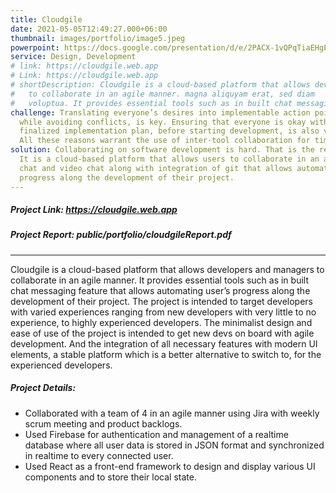 ```yaml
---
title: Cloudgile
date: 2021-05-05T12:49:27.000+06:00
thumbnail: images/portfolio/image5.jpeg
powerpoint: https://docs.google.com/presentation/d/e/2PACX-1vQPqTiaEHgEeLMrChRiKIooi6tGke7RVa9uB7adjX3dmNgWPdeoe8dvlWTdszx0-oVAzOuJtsvUEwd8/embed?start=false&loop=false&delayms=2000 
service: Design, Development
# link: https://cloudgile.web.app
# Link: https://cloudgile.web.app
# shortDescription: Cloudgile is a cloud-based platform that allows developers and managers
#   to collaborate in an agile manner. magna aliquyam erat, sed diam
#   voluptua. It provides essential tools such as in built chat messaging feature that allows automating user’s progress along the development of their project.
challenge: Translating everyone’s desires into implementable action points, 
  while avoiding conflicts, is key. Ensuring that everyone is okay with the 
  finalized implementation plan, before starting development, is also vital. 
  All these reasons warrant the use of inter-tool collaboration for timely and seamless communication during software development.
solution: Collaborating on software development is hard. That is the reason cloudgile exists.
  It is a cloud-based platform that allows users to collaborate in an agile manner. It provides essential tools that already existing applications lack such as in-built communication supporting in-app messaging, voice
  chat and video chat along with integration of git that allows automating user’s
  progress along the development of their project.
---
```

##### Project Link: https://cloudgile.web.app

##### Project Report: public/portfolio/cloudgileReport.pdf

---
Cloudgile is a cloud-based platform that allows developers and managers to collaborate in an agile manner. It provides essential tools such as in built chat messaging feature that allows automating user’s progress along the development of their project. The project is intended to target developers with varied experiences ranging from new
developers with very little to no experience, to highly experienced developers. The
minimalist design and ease of use of the project is intended to get new devs on board
with agile development. And the integration of all necessary features with modern UI
elements, a stable platform which is a better alternative to switch to, for the
experienced developers.

##### Project Details:

- Collaborated with a team of 4 in an agile manner using Jira with weekly scrum meeting and product backlogs.
- Used Firebase for authentication and management of a realtime database where all user data is stored in JSON format and synchronized in realtime to every connected user.
- Used React as a front-end framework to design and display various UI components and to store their local state.